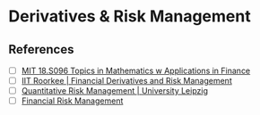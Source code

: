 # Derivatives & Risk Management



## References

- [ ] [MIT 18.S096 Topics in Mathematics w Applications in Finance](https://www.youtube.com/playlist?list=PLUl4u3cNGP63ctJIEC1UnZ0btsphnnoHR)
- [ ] [IIT Roorkee | Financial Derivatives and Risk Management](https://www.youtube.com/playlist?list=PLLy_2iUCG87CTB2vv9njHaJbmQoa9S5gK)
- [ ] [Quantitative Risk Management | University Leipzig](https://www.youtube.com/playlist?list=PL4i4aZbplv9KLOA0T4Vw_6PW_eYEYGSXR)
- [ ] [Financial Risk Management](https://www.youtube.com/playlist?list=PL4i4aZbplv9Lkn0dd8Mx9a-tCJLhhOuec)